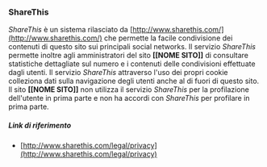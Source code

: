 ### ShareThis
*ShareThis* è un sistema rilasciato da [http://www.sharethis.com/](http://www.sharethis.com/) che permette la facile condivisione dei contenuti di questo sito sui principali social networks.
Il servizio *ShareThis* permette inoltre agli amministratori del sito **[[NOME SITO]]** di consultare statistiche dettagliate sul numero e i contenuti delle condivisioni effettuate dagli utenti. 
Il servizio *ShareThis* attraverso l'uso dei propri cookie colleziona dati sulla navigazione degli utenti anche al di fuori di questo sito. 
Il sito **[[NOME SITO]]** non utilizza il servizio *ShareThis* per la profilazione dell'utente in prima parte e non ha accordi con *ShareThis* per profilare in prima parte.

##### Link di riferimento
* [http://www.sharethis.com/legal/privacy](http://www.sharethis.com/legal/privacy)

